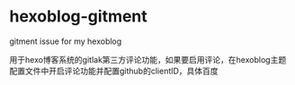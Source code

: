 # hexoblog-gitment
gitment issue for my hexoblog

用于hexo博客系统的gitlak第三方评论功能，如果要启用评论，在hexoblog主题配置文件中开启评论功能并配置github的clientID，具体百度
